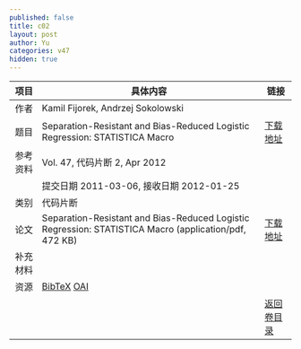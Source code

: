 ```yaml
---
published: false
title: c02
layout: post
author: Yu
categories: v47
hidden: true
---
```


| 项目 | 具体内容 | 链接 |
|---:|---|---|
| 作者 | Kamil Fijorek, Andrzej Sokolowski| |
| 题目 |Separation-Resistant and Bias-Reduced Logistic Regression: STATISTICA Macro | [下载地址](http://www.jstatsoft.org/v47/c02/paper) |
| 参考资料 |Vol. 47, 代码片断 2, Apr 2012 | |
| | 提交日期 2011-03-06, 接收日期 2012-01-25| | 
| 类别 | 代码片断| |
| 论文 | Separation-Resistant and Bias-Reduced Logistic Regression: STATISTICA Macro  (application/pdf, 472 KB)| [下载地址](http://www.jstatsoft.org/v47/c02/paper) |
| 补充材料 | | |
| 资源 | [BibTeX](http://www.jstatsoft.org/v47/c02/bibtex) [OAI](http://www.jstatsoft.org/oai?verb=GetRecord&identifier=oai.jstatsoft/v47/c02&prefix=oai_dc)| |
| |  | [返回卷目录]({{site.baseurl}}/volume/v47.html) |